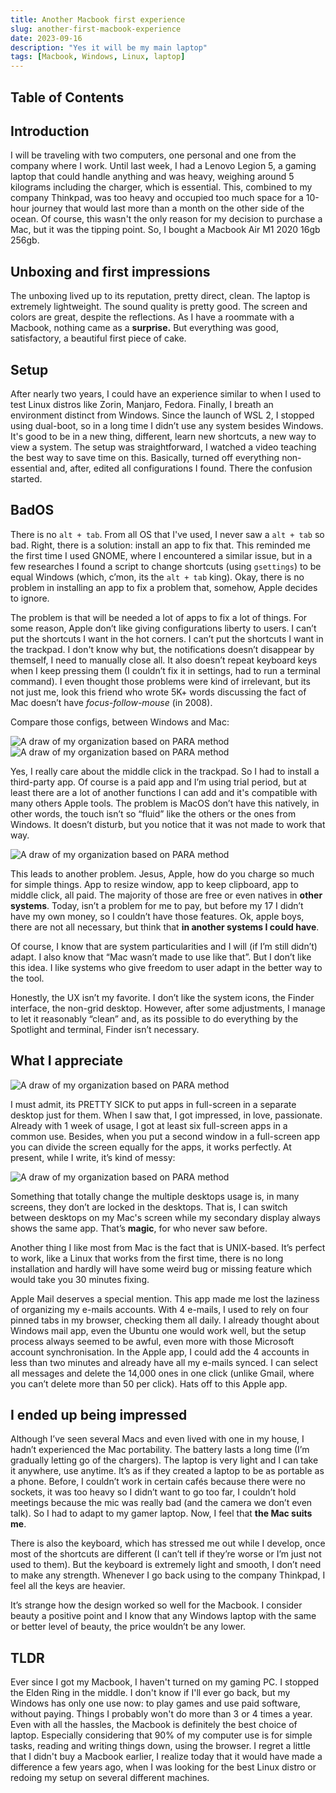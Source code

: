 ```yaml
---
title: Another Macbook first experience
slug: another-first-macbook-experience
date: 2023-09-16
description: "Yes it will be my main laptop"
tags: [Macbook, Windows, Linux, laptop]
---
```


<script lang="ts">
  import Image from '../components/Base/AppImage.svelte';
</script>

## Table of Contents

## Introduction

I will be traveling with two computers, one personal and one from the company where I work. Until last week, I had a Lenovo Legion 5, a gaming laptop that could handle anything and was heavy, weighing around 5 kilograms including the charger, which is essential. This, combined to my company Thinkpad, was too heavy and occupied too much space for a 10-hour journey that would last more than a month on the other side of the ocean. Of course, this wasn't the only reason for my decision to purchase a Mac, but it was the tipping point. So, I bought a Macbook Air M1 2020 16gb 256gb.

## Unboxing and first impressions

The unboxing lived up to its reputation, pretty direct, clean. The laptop is extremely lightweight. The sound quality is pretty good. The screen and colors are great, despite the reflections. As I have a roommate with a Macbook, nothing came as a **surprise.** But everything was good, satisfactory, a beautiful first piece of cake.

## Setup

After nearly two years, I could have an experience similar to when I used to test Linux distros like Zorin, Manjaro, Fedora. Finally, I breath an environment distinct from Windows. Since the launch of WSL 2, I stopped using dual-boot, so in a long time I didn’t use any system besides Windows. It's good to be in a new thing, different, learn new shortcuts, a new way to view a system. The setup was straightforward, I watched a video teaching the best way to save time on this. Basically, turned off everything non-essential and, after, edited all configurations I found. There the confusion started.

## BadOS

There is no `alt + tab`. From all OS that I've used, I never saw a `alt + tab` so bad. Right, there is a solution: install an app to fix that. This reminded me the first time I used GNOME, where I encountered a similar issue, but in a few researches I found a script to change shortcuts (using `gsettings`) to be equal Windows (which, c’mon, its the `alt + tab` king). Okay, there is no problem in installing an app to fix a problem that, somehow, Apple decides to ignore.

The problem is that will be needed a lot of apps to fix a lot of things. For some reason, Apple don’t like giving configurations liberty to users. I can’t put the shortcuts I want in the hot corners. I can’t put the shortcuts I want in the trackpad. I don't know why but, the notifications doesn’t disappear by themself, I need to manually close all. It also doesn’t repeat keyboard keys when I keep pressing them (I couldn’t fix it in settings, had to run a terminal command). I even thought those problems were kind of irrelevant, but its not just me, look this friend who wrote 5K+ words discussing the fact of Mac doesn’t have *focus-follow-mouse* (in 2008). 

Compare those configs, between Windows and Mac:

<Image post="another-first-macbook-experience" img="windows-settings" alt="A draw of my organization based on PARA method" maxHeight={620}/>

<Image post="another-first-macbook-experience" img="apple-settings" alt="A draw of my organization based on PARA method" maxHeight={386}/>

Yes, I really care about the middle click in the trackpad. So I had to install a third-party app. Of course is a paid app and I’m using trial period, but at least there are a lot of another functions I can add and it's compatible with many others Apple tools. The problem is MacOS don’t have this natively, in other words, the touch isn’t so “fluid” like the others or the ones from Windows. It doesn’t disturb, but you notice that it was not made to work that way. 

<Image post="another-first-macbook-experience" img="middle-click-app" alt="A draw of my organization based on PARA method" maxHeight={343}/>

This leads to another problem. Jesus, Apple, how do you charge so much for simple things. App to resize window, app to keep clipboard, app to middle click, all paid. The majority of those are free or even natives in **other systems**. Today, isn’t a problem for me to pay, but before my 17 I didn’t have my own money, so I couldn’t have those features. Ok, apple boys, there are not all necessary, but think that **in another systems I could have**.

Of course, I know that are system particularities and I will (if I’m still didn’t) adapt. I also know that “Mac wasn’t made to use like that”. But I don’t like this idea. I like systems who give freedom to user adapt in the better way to the tool.

Honestly, the UX isn’t my favorite. I don’t like the system icons, the Finder interface, the non-grid desktop. However, after some adjustments, I manage to let it reasonably “clean” and, as its possible to do everything by the Spotlight and terminal, Finder isn’t necessary.

## What I appreciate


<Image post="another-first-macbook-experience" img="apps-fullscreen" alt="A draw of my organization based on PARA method" maxHeight={174}/>

I must admit, its PRETTY SICK to put apps in full-screen in a separate desktop just for them. When I saw that, I got impressed, in love, passionate. Already with 1 week of usage, I got at least six full-screen apps in a common use. Besides, when you put a second window in a full-screen app you can divide the screen equally for the apps, it works perfectly. At present, while I write, it’s kind of messy: 


<Image post="another-first-macbook-experience" img="multiple-desktops" alt="A draw of my organization based on PARA method" maxHeight={87}/>

Something that totally change the multiple desktops usage is, in many screens, they don’t are locked in the desktops. That is, I can switch between desktops on my Mac's screen while my secondary display always shows the same app. That’s **magic**, for who never saw before.

Another thing I like most from Mac is the fact that is UNIX-based. It’s perfect to work, like a Linux that works from the first time, there is no long installation and hardly will have some weird bug or missing feature which would take you 30 minutes fixing.

Apple Mail deserves a special mention. This app made me lost the laziness of organizing my e-mails accounts. With 4 e-mails, I used to rely on four pinned tabs in my browser, checking them all daily. I already thought about Windows mail app, even the Ubuntu one would work well, but the setup process always seemed to be awful, even more with those Microsoft account synchronisation. In the Apple app, I could add the 4 accounts in less than two minutes and already have all my e-mails synced. I can select all messages and delete the 14,000 ones in one click (unlike Gmail, where you can’t delete more than 50 per click). Hats off to this Apple app. 

## I ended up being impressed

Although I’ve seen several Macs and even lived with one in my house, I hadn’t experienced the Mac portability. The battery lasts a long time (I’m gradually letting go of the chargers). The laptop is very light and I can take it anywhere, use anytime. It’s as if they created a laptop to be as portable as a phone. Before, I couldn’t work in certain cafés because there were no sockets, it was too heavy so I didn’t want to go too far, I couldn’t hold meetings because the mic was really bad (and the camera we don’t even talk). So I had to adapt to my gamer laptop. Now, I feel that **the Mac suits me**.

There is also the keyboard, which has stressed me out while I develop, once most of the shortcuts are different (I can’t tell if they’re worse or I’m just not used to them). But the keyboard is extremely light and smooth, I don’t need to make any strength. Whenever I  go back using to the company Thinkpad, I feel all the keys are heavier.

It’s strange how the design worked so well for the Macbook. I consider beauty a positive point and I know that any Windows laptop with the same or better level of beauty, the price wouldn’t be any lower.

## TLDR

Ever since I got my Macbook, I haven't turned on my gaming PC. I stopped the Elden Ring in the middle. I don't know if I'll ever go back, but my Windows has only one use now: to play games and use paid software, without paying. Things I probably won't do more than 3 or 4 times a year. Even with all the hassles, the Macbook is definitely the best choice of laptop. Especially considering that 90% of my computer use is for simple tasks, reading and writing things down, using the browser. I regret a little that I didn't buy a Macbook earlier, I realize today that it would have made a difference a few years ago, when I was looking for the best Linux distro or redoing my setup on several different machines.
